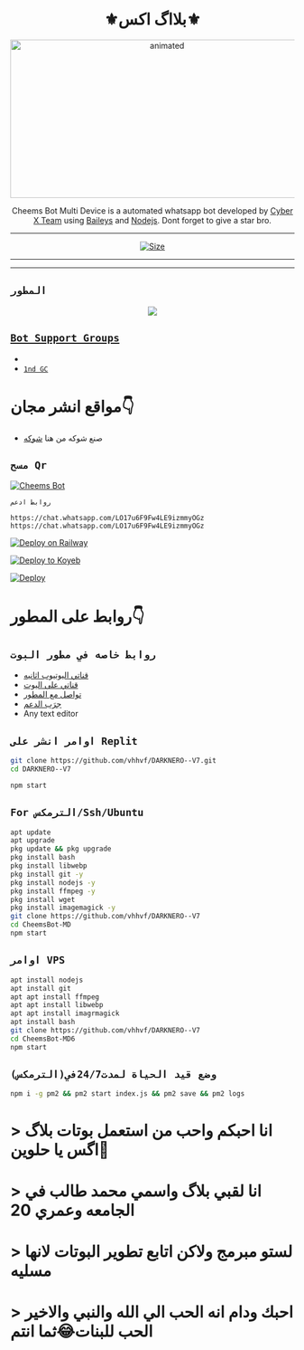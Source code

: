 

<h1 align="center">⚜️بلااگ اكس⚜️<br></h1>
<p align="center">
<img src="https://telegra.ph/file/1592262447c5ce8714b60.jpg" alt="animated" width="540" height="280" />
</p>

<p align="center">
Cheems Bot Multi Device is a automated whatsapp bot developed by <a href="https://github.com/Kaveeshasithum" target="_blank">Cyber X Team</a> using <a href="https://github.com/adiwajshing/Baileys" target="_blank">Baileys</a> and <a href="https://github.com/nodejs" target="_blank">Nodejs</a>. Dont forget to give a star bro.
</p>



---

<p align="center">
<a href="#"><img title="Size" src="https://img.shields.io/badge/Tutorial-Video-green"></a>
</p>

------


-------

## ```المطور```
<p align="center">
<a href="https://wa.me/+201150137726 "><img src="https://wa.me/+201150137726" />


## ```Bot Support Groups```

- 
- [`1nd GC`](https://chat.whatsapp.com/LO17u6F9Fw4LE9izmmyOGz)


# مواقع انشر مجان👇

- صنع شوكه من هنا [شوكه](https://github.com/vhhvf/DARKNERO--V7)

## `مسح Qr`
[![Cheems Bot](https://repl.it/badge/github/quiec/whatsasena)](https://replit.com/@bxxnxns/EMPERORANUS-5)

 `روابط ادعم`

```
https://chat.whatsapp.com/LO17u6F9Fw4LE9izmmyOGz
https://chat.whatsapp.com/LO17u6F9Fw4LE9izmmyOGz
```

[![Deploy on Railway](https://railway.app/button.svg)](https://railway.app/new/template?template=https://github.com/vhhvf/DARKNERO--V7)

[![Deploy to Koyeb](https://www.koyeb.com/static/images/deploy/button.svg)](https://app.koyeb.com/deploy?type=git&repository=&branch=name&name=servicename)

[![Deploy](https://www.herokucdn.com/deploy/button.svg)](https://heroku.com/deploy?template=https://github.com/vhhvf/DARKNERO--V7/)

# روابط على المطور👇
## `روابط خاصه في مطور البوت`
* [قناتي اليوتيوب اثانيه](https://www.youtube.com/@fallingfalling8244)
* [قناتي على اليوت](https://youtube.com/@emperoranus7621)
* [تواصل مع المطور](https://api.whatsapp.com/send?phone=967771160204&text=) 
* [جرَب الدعم](https://chat.whatsapp.com/LO17u6F9Fw4LE9izmmyOGz)
* Any text editor
## `اوامر انشر على Replit`
```bash
git clone https://github.com/vhhvf/DARKNERO--V7.git
cd DARKNERO--V7

npm start
```
## `For الترمكس/Ssh/Ubuntu`
```bash
apt update
apt upgrade
pkg update && pkg upgrade
pkg install bash
pkg install libwebp
pkg install git -y
pkg install nodejs -y 
pkg install ffmpeg -y 
pkg install wget
pkg install imagemagick -y
git clone https://github.com/vhhvf/DARKNERO--V7
cd CheemsBot-MD
npm start
```
## `اوامر VPS`
```bash
apt install nodejs 
apt install git 
apt apt install ffmpeg 
apt apt install libwebp 
apt apt install imagrmagick
apt install bash
git clone https://github.com/vhhvf/DARKNERO--V7
cd CheemsBot-MD6
npm start
```
## `وضع قيد الحياة لمدت24/7في(الترمكس)`
```bash
npm i -g pm2 && pm2 start index.js && pm2 save && pm2 logs
```






# > انا احبكم واحب من استعمل بوتات بلاگ اگس يا حلوين💖
 
# > انا لقبي بلاگ واسمي محمد طالب في الجامعه وعمري 20
# > لستو مبرمج ولاكن اتابع تطوير البوتات لانها مسليه
# > احبك ودام انه الحب الي الله والنبي والاخير الحب للبنات😂ثما انتم
